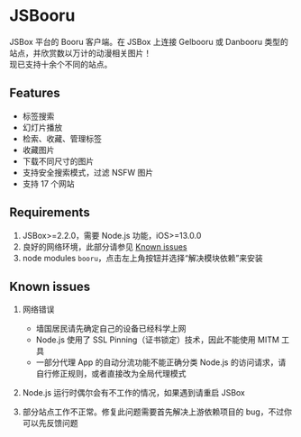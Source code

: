 # JSBooru

JSBox 平台的 Booru 客户端。在 JSBox 上连接 Gelbooru 或 Danbooru 类型的站点，并欣赏数以万计的动漫相关图片！  
现已支持十余个不同的站点。

## Features

- 标签搜索
- 幻灯片播放
- 检索、收藏、管理标签
- 收藏图片
- 下载不同尺寸的图片
- 支持安全搜索模式，过滤 NSFW 图片
- 支持 17 个网站

## Requirements

1. JSBox>=2.2.0，需要 Node.js 功能，iOS>=13.0.0
2. 良好的网络环境，此部分请参见 [Known issues](#known-issues)
3. node modules `booru`，点击左上角按钮并选择“解决模块依赖”来安装

## Known issues

1. 网络错误

   - 墙国居民请先确定自己的设备已经科学上网
   - Node.js 使用了 SSL Pinning（证书锁定）技术，因此不能使用 MITM 工具
   - 一部分代理 App 的自动分流功能不能正确分类 Node.js 的访问请求，请自行修正规则，或者直接改为全局代理模式

2. Node.js 运行时偶尔会有不工作的情况，如果遇到请重启 JSBox
3. 部分站点工作不正常。修复此问题需要首先解决上游依赖项目的 bug，不过你可以先反馈问题
